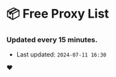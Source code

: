# :package: Free Proxy List
### Updated every 15 minutes.

- Last updated: `2024-07-11 16:30`

:heart:
